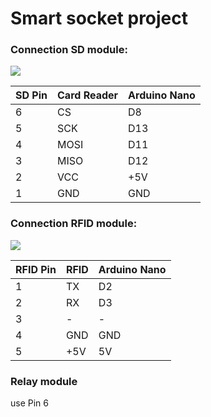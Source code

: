 # Smart socket  project

### Connection SD module: 

![](http://saber.patagoniatec.com/wp-content/uploads/2016/01/yn.jpg)

SD Pin | Card Reader | Arduino Nano 
--- | --- | ---  
6 | CS | D8 
5 | SCK | D13 
4 | MOSI | D11 
3 | MISO | D12 
2 | VCC | +5V 
1 | GND | GND 


### Connection RFID module:

![](https://robom.ru/blog/content/uploadfile/201605/43bb1464533396.jpg)


RFID Pin | RFID | Arduino Nano 
--- | --- | --- 
1 | TX | D2 
2 | RX | D3 
3 | - | - 
4 | GND | GND 
5 | +5V | 5V 


### Relay module

use Pin 6

